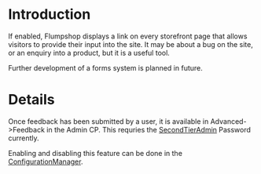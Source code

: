 # Introduction #

If enabled, Flumpshop displays a link on every storefront page that allows visitors to provide their input into the site. It may be about a bug on the site, or an enquiry into a product, but it is a useful tool.

Further development of a forms system is planned in future.


# Details #

Once feedback has been submitted by a user, it is available in Advanced->Feedback in the Admin CP. This requries the [SecondTierAdmin](SecondTierAdmin.md) Password currently.

Enabling and disabling this feature can be done in the [ConfigurationManager](ConfigurationManager.md).